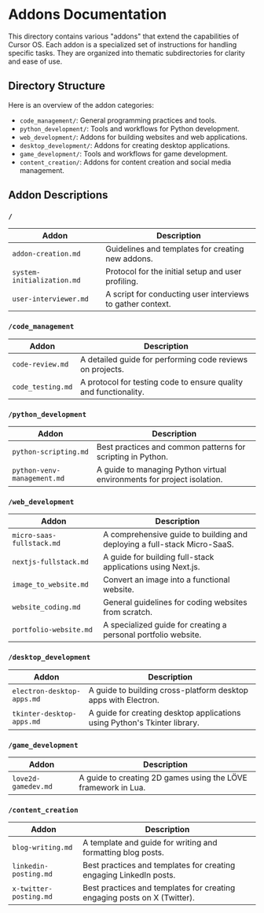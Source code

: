 # Addons Documentation

This directory contains various "addons" that extend the capabilities of Cursor OS. Each addon is a specialized set of instructions for handling specific tasks. They are organized into thematic subdirectories for clarity and ease of use.

## Directory Structure

Here is an overview of the addon categories:

-   `code_management/`: General programming practices and tools.
-   `python_development/`: Tools and workflows for Python development.
-   `web_development/`: Addons for building websites and web applications.
-   `desktop_development/`: Addons for creating desktop applications.
-   `game_development/`: Tools and workflows for game development.
-   `content_creation/`: Addons for content creation and social media management.

## Addon Descriptions

### `/`

| Addon                      | Description                                                  |
| -------------------------- | ------------------------------------------------------------ |
| `addon-creation.md`        | Guidelines and templates for creating new addons.            |
| `system-initialization.md` | Protocol for the initial setup and user profiling.           |
| `user-interviewer.md`      | A script for conducting user interviews to gather context.   |

### `/code_management`

| Addon              | Description                                                          |
| ------------------ | -------------------------------------------------------------------- |
| `code-review.md`   | A detailed guide for performing code reviews on projects.            |
| `code_testing.md`  | A protocol for testing code to ensure quality and functionality.     |

### `/python_development`

| Addon                        | Description                                                              |
| ---------------------------- | ------------------------------------------------------------------------ |
| `python-scripting.md`        | Best practices and common patterns for scripting in Python.              |
| `python-venv-management.md`  | A guide to managing Python virtual environments for project isolation.   |

### `/web_development`

| Addon                      | Description                                                              |
| -------------------------- | ------------------------------------------------------------------------ |
| `micro-saas-fullstack.md`  | A comprehensive guide to building and deploying a full-stack Micro-SaaS. |
| `nextjs-fullstack.md`      | A guide for building full-stack applications using Next.js.              |
| `image_to_website.md`      | Convert an image into a functional website.                              |
| `website_coding.md`        | General guidelines for coding websites from scratch.                     |
| `portfolio-website.md`     | A specialized guide for creating a personal portfolio website.           |

### `/desktop_development`

| Addon                      | Description                                                          |
| -------------------------- | -------------------------------------------------------------------- |
| `electron-desktop-apps.md` | A guide to building cross-platform desktop apps with Electron.       |
| `tkinter-desktop-apps.md`  | A guide for creating desktop applications using Python's Tkinter library. |

### `/game_development`

| Addon                | Description                                                          |
| -------------------- | -------------------------------------------------------------------- |
| `love2d-gamedev.md`  | A guide to creating 2D games using the LÖVE framework in Lua.        |

### `/content_creation`

| Addon                   | Description                                                          |
| ----------------------- | -------------------------------------------------------------------- |
| `blog-writing.md`       | A template and guide for writing and formatting blog posts.          |
| `linkedin-posting.md`   | Best practices and templates for creating engaging LinkedIn posts.   |
| `x-twitter-posting.md`  | Best practices and templates for creating engaging posts on X (Twitter). |
